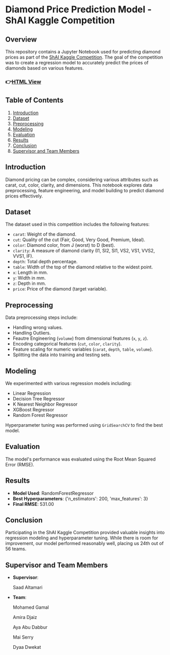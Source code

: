 # Diamond Price Prediction Model - ShAI Kaggle Competition

## Overview

This repository contains a Jupyter Notebook used for predicting diamond prices as part of the [ShAI Kaggle Competition](https://www.kaggle.com/competitions/diamond-price-prediciton-2024). The goal of the competition was to create a regression model to accurately predict the prices of diamonds based on various features.

### 👉[HTML View](https://mgonline86.github.io/diamond_price_shai/)

## Table of Contents

1. [Introduction](#introduction)
2. [Dataset](#dataset)
3. [Preprocessing](#preprocessing)
4. [Modeling](#modeling)
5. [Evaluation](#evaluation)
6. [Results](#results)
7. [Conclusion](#conclusion)
8. [Supervisor and Team Members](#supervisor-and-team-members)

## Introduction

Diamond pricing can be complex, considering various attributes such as carat, cut, color, clarity, and dimensions. This notebook explores data preprocessing, feature engineering, and model building to predict diamond prices effectively.
## Dataset

The dataset used in this competition includes the following features:

- `carat`: Weight of the diamond.
- `cut`: Quality of the cut (Fair, Good, Very Good, Premium, Ideal).
- `color`: Diamond color, from J (worst) to D (best).
- `clarity`: A measure of diamond clarity (I1, SI2, SI1, VS2, VS1, VVS2, VVS1, IF).
- `depth`: Total depth percentage.
- `table`: Width of the top of the diamond relative to the widest point.
- `x`: Length in mm.
- `y`: Width in mm.
- `z`: Depth in mm.
- `price`: Price of the diamond (target variable).

## Preprocessing

Data preprocessing steps include:

- Handling wrong values.
- Handling Outliers.
- Feautre Engineering (`volume`) from dimensional features (`x`, `y`, `z`).
- Encoding categorical features (`cut`, `color`, `clarity`).
- Feature scaling for numeric variables (`carat`, `depth`, `table`, `volume`).
- Splitting the data into training and testing sets.

## Modeling

We experimented with various regression models including:

- Linear Regression
- Decision Tree Regressor
- K Nearest Neighbor Regressor
- XGBoost Regressor
- Random Forest Regressor

Hyperparameter tuning was performed using `GridSearchCV` to find the best model.

## Evaluation

The model's performance was evaluated using the Root Mean Squared Error (RMSE).

## Results

- **Model Used**: RandomForestRegressor
- **Best Hyperparameters**: {'n_estimators': 200, 'max_features': 3}
- **Final RMSE**: 531.00

## Conclusion

Participating in the ShAI Kaggle Competition provided valuable insights into regression modeling and hyperparameter tuning. While there is room for improvement, our model performed reasonably well, placing us 24th out of 56 teams.

## Supervisor and Team Members

- **Supervisor**:

    Saad Altamari
- **Team**:

    Mohamed Gamal

    Amira Djaiz

    Aya Abu Dabbur

    Mai Serry

    Dyaa Dwekat
